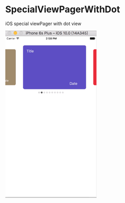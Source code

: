 # SpecialViewPagerWithDot
iOS special viewPager with dot view

![image](https://github.com/lostinwind/SpecialViewPagerWithDot/blob/master/IosSpecialViewPager.gif)
